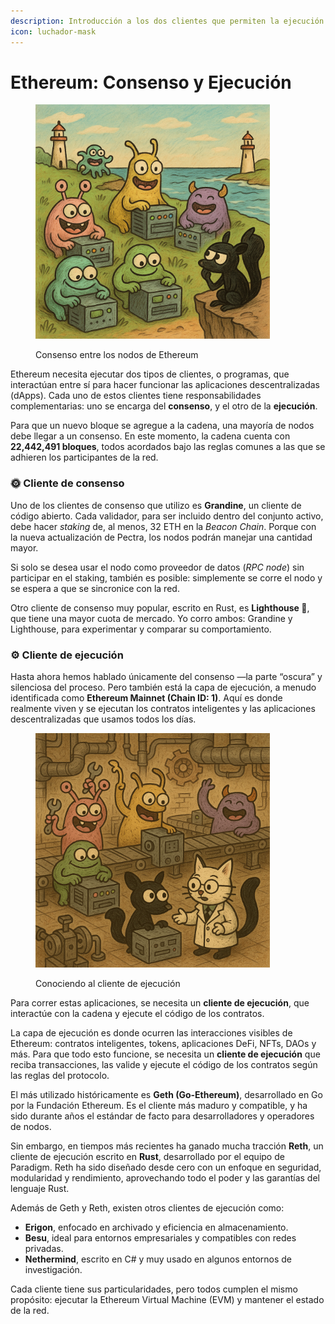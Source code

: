 ```yaml
---
description: Introducción a los dos clientes que permiten la ejecución de Ethereum.
icon: luchador-mask
---
```


# Ethereum: Consenso y Ejecución

<figure><img src="../.gitbook/assets/image (2) (1) (1).png" alt="" width="375"><figcaption><p>Consenso entre los nodos de Ethereum</p></figcaption></figure>

Ethereum necesita ejecutar dos tipos de clientes, o programas, que interactúan entre sí para hacer funcionar las aplicaciones descentralizadas (dApps). Cada uno de estos clientes tiene responsabilidades complementarias: uno se encarga del **consenso**, y el otro de la **ejecución**.

Para que un nuevo bloque se agregue a la cadena, una mayoría de nodos debe llegar a un consenso. En este momento, la cadena cuenta con **22,442,491 bloques**, todos acordados bajo las reglas comunes a las que se adhieren los participantes de la red.

### 🌞 Cliente de consenso

Uno de los clientes de consenso que utilizo es **Grandine**, un cliente de código abierto. Cada validador, para ser incluido dentro del conjunto activo, debe hacer _staking_ de, al menos, 32 ETH en la _Beacon Chain_. Porque con la nueva actualización de Pectra, los nodos podrán manejar una cantidad mayor.

Si solo se desea usar el nodo como proveedor de datos (_RPC node_) sin participar en el staking, también es posible: simplemente se corre el nodo y se espera a que se sincronice con la red.

Otro cliente de consenso muy popular, escrito en Rust, es **Lighthouse 🏮**, que tiene una mayor cuota de mercado. Yo corro ambos: Grandine y Lighthouse, para experimentar y comparar su comportamiento.

### ⚙️ Cliente de ejecución

Hasta ahora hemos hablado únicamente del consenso —la parte “oscura” y silenciosa del proceso. Pero también está la capa de ejecución, a menudo identificada como **Ethereum Mainnet (Chain ID: 1)**. Aquí es donde realmente viven y se ejecutan los contratos inteligentes y las aplicaciones descentralizadas que usamos todos los días.

<figure><img src="../.gitbook/assets/image (3).png" alt="" width="375"><figcaption><p>Conociendo al cliente de ejecución</p></figcaption></figure>

Para correr estas aplicaciones, se necesita un **cliente de ejecución**, que interactúe con la cadena y ejecute el código de los contratos.

La capa de ejecución es donde ocurren las interacciones visibles de Ethereum: contratos inteligentes, tokens, aplicaciones DeFi, NFTs, DAOs y más. Para que todo esto funcione, se necesita un **cliente de ejecución** que reciba transacciones, las valide y ejecute el código de los contratos según las reglas del protocolo.

El más utilizado históricamente es **Geth (Go-Ethereum)**, desarrollado en Go por la Fundación Ethereum. Es el cliente más maduro y compatible, y ha sido durante años el estándar de facto para desarrolladores y operadores de nodos.

Sin embargo, en tiempos más recientes ha ganado mucha tracción **Reth**, un cliente de ejecución escrito en **Rust**, desarrollado por el equipo de Paradigm. Reth ha sido diseñado desde cero con un enfoque en seguridad, modularidad y rendimiento, aprovechando todo el poder y las garantías del lenguaje Rust.

Además de Geth y Reth, existen otros clientes de ejecución como:

* **Erigon**, enfocado en archivado y eficiencia en almacenamiento.
* **Besu**, ideal para entornos empresariales y compatibles con redes privadas.
* **Nethermind**, escrito en C# y muy usado en algunos entornos de investigación.

Cada cliente tiene sus particularidades, pero todos cumplen el mismo propósito: ejecutar la Ethereum Virtual Machine (EVM) y mantener el estado de la red.
